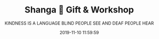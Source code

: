 ---
layout: destination
category: daytrip
date: 2019-11-10 11:59:59 
permalink: /:categories/:title/
title: Shanga 📿 Gift & Workshop
subtitle: "KINDNESS IS A LANGUAGE BLIND PEOPLE SEE AND DEAF PEOPLE HEAR"

sys:
  icon: 📿🧿 
  circuit: Arusha
  review:  🤩Visit and feel happy about the crafters and your purchases ✌️
  price: 25
  best_time: 🌞 all year round | 9 am - 4.30 pm
  accommodation:
    five_star: "N/A"
    mid_star: "N/A" 
    camp: "N/A"
  image:
    alt: Shanga 📿.
    url: "./img/uploads/shanga-be-kind-and-recycle-kibokolandadventures.jpg"

image_corousel:
  - image: "./img/uploads/shanga-be-king-and-recycle-kids-kibokolandadventure.jpg"
  - image: "./img/uploads/shanga-be-king-and-recycle-teach-kibokolandadventure.jpg"
  - image: "./img/uploads/shanga-be-king-and-recycle-office-kibokolandadventure.jpg"
  - image: "./img/uploads/shanga-be-king-and-recycle-people-kibokolandadventure.jpg"
  - image: "./img/uploads/shanga-be-king-and-recycle-frames-kibokolandadventure.jpg"
  - image: "./img/uploads/shanga-be-king-and-recycle-rings-kibokolandadventure.jpg"


overview:


  intro:
    - paragraph: "Shanga is a brilliant enterprise in Arusha located near the Cultural heritage center. Shanga is the Swahili word for <b>bead</b> and this tour gives artistically-minded travelers the opportunity to work with beautiful glass beads while supporting an income-generating initiative for the disabled. Shanga is open for tours and activities 9 am - 4.30 pm every day of the week. Visitors are welcome to stop by anytime."

    - paragraph: "Enjoy a tour of the workshop before trying your hand. This small business employs over 50 disabled, mute and deaf people. Shanga produces a range of gorgeous necklaces made from beads and a selection of vibrant silk, kanga, chiffon and voile colored fabrics. Everything in the workshop is made from glass blowing, recycled bottles, recycled old pots and pans" 


  tour_details:
    when: "open for tours and activities 9 am - 4.30 pm every day of the week"
    duration: "4 Hours"
    language: "English"
    
    transport: "Mini Van."

  setting:
    activities: "🚶🏽‍♂️ Guided workshop, making your own necklace 📿, Maasai beading workshop, sign language lesson, 💬 discussion on disabilities, recycling in Tanzania and Shanga shopping."
    hashtags: >
      initiative for disabled #️⃣  Beautiful glass beads  #️⃣  recycling bottles.

  included:
    - item: "Pickup &amp; Drop Off from your hotel"



  excluded:
    - item: Personal items


  remarks:
    - note: This tour involves some walking so wear comfortable shoes.
    - note: This is not a wheelchair accessible tour.


experience:

  what_to_see:
    - paragraph: "30 min   Guided workshop tour with 'try' activities including glass blowing"

    - paragraph: "15 min   Activity: Make your own necklace"


    - paragraph: "45 min   Activity: Maasai beading workshop & make your own necklace"


    - paragraph: "30 min   Sign language lesson"

    - paragraph: "15 min   Q & A discussion on disabilities and recycling in Tanzania"


    - paragraph: "20 min   Shanga shopping"

  
expect:
  video: 
    url: <iframe width="560" height="315" src="https://www.youtube.com/embed/ydj-guxcrWA" frameborder="0" allow="accelerometer; autoplay; encrypted-media; gyroscope; picture-in-picture" allowfullscreen></iframe>

itinerary:
  - paragraph: "We will pick you up at your hotel and drive to the clock tower, a famous monument of the city, then drive 13 minutes to Shanga Gift Shop."

  - paragraph: "Once you get there we will have our 30 minutes guided workshop tour, followed by 15 minutes of making our own necklaces, maasai beading workshop, sign language lessons and finally 20 minutes of shanga shopping."

  - paragraph: "Now that you have learned, bought, and experienced Shanga Gift Shop and it's amazing people, we will  safely drive you back to your hotel, and let you spend time with your newly shopped possessions"


remarks:
  - paragraph: This tour can be incorporated  in other itineraries too, please create your bucket list and send it over so we can create you a quote!



---